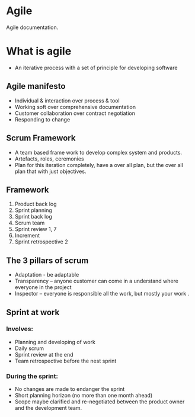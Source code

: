 # Agile

Agile documentation.

# What is agile 

- An iterative process with a set of principle for developing software



## Agile manifesto 

- Individual & interaction over process & tool ​
- Working soft over comprehensive documentation​
- Customer collaboration over contract negotiation​
- Responding to change

## Scrum Framework 

- A team based frame work to develop complex system and products.​
- Artefacts, roles, ceremonies 
- Plan for this iteration completely, have a over all plan, but the over all plan that with just objectives.

## Framework
1. Product back log​
2. Sprint planning ​
3. Sprint back log ​
4. Scrum team ​
5. Sprint review 1, 7 ​
6. Increment ​
7. Sprint retrospective 2

## The 3 pillars of scrum 

- Adaptation -  be adaptable ​
- Transparency – anyone customer can come in a understand where everyone in the project ​
- Inspector – everyone is responsible all the work, but mostly your work .

## Sprint at work

### Involves: ​

- Planning and developing of work ​
- Daily scrum ​
- Sprint review at the end​
- Team retrospective before the nest sprint ​

### During the sprint:​

- No changes are made to endanger the sprint ​
- Short planning horizon (no more than one month ahead)​
- Scope maybe clarified and re-negotiated between the product owner and the development team.
